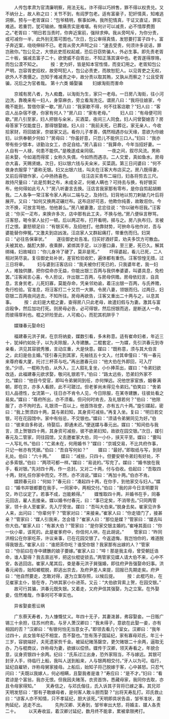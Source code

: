 <!-- { "loadSidebar": true } -->
　　人传包孝肃为官清廉明察，用法无私，诈不得以巧辨售，罪不得以权贵兑。又不纳分上，故人称之曰：关节不到，有阎罗包老。适有富豪子，犯奸情真，知难逃洞察。预与一老胥谋曰：“包爷精明，察事如神。我所犯情真，干证又直证，罪实难逃。若重罚，犹可输纳，惟痛责实是难堪。有何计可以减责，必不惜厚费图之。”老胥曰：“明日若当责时，你奔近案前，强辩求伸。我从旁呵斥，为你分责，或可减你一半，此外别无策可图也。”次日，包公审得真情，发怒要打富子四十。富子奔近案，哓哓伸辩不已。老胥从旁大声呵之曰：“速去受责，何须许多说话，罪岂赦你。”包公见之，大恨此吏揽权起威，恐后日窃势骗人，外必生事。即先责老胥二十板，偏减去富子二十。欲使威不自胥出，不知正落其谋中也。老胥遂得厚赂，而包公漠不知之。
　　按：吏为奸，皆是知本官性情，而变幻用之。老胥知包公严明，岂容胥吏招权，故旁呵犯人，包公必责吏，而故恕犯人。以见胥吏之无权，欲外人不畏慑之。岂知于难减责之中，故分责以取其贿，又孰从而察之？公且受胥骗，况后之为官者哉。
第十六类    婚娶骗
　　妇嫁淘街而害命

　　京城有房八者，为人痴蠢，以淘街为生，家只一老母。一日房八淘街，往小河边洗，靠晚来有一妇人，身穿麻衣，旁立看淘洗讫。谓房八曰：“我将往娘家，今晚不能到，暂借你家一歇。”房八曰：“我家歇不得，何不往客店歇？”妇人曰：“客店人丛杂宿不便，你家有何人？”房八曰：“家有老母。”
　　妇人曰：“有母便可同歇。”房八引至家，妇人把银与籴米，买酒菜，夜间三人同食。妇人问曾娶媳否？房母答家下仅能度日，那得银娶媳。妇人曰：“我前夫死，已葬讫，家无亲人，今收拾家财，将回娘家，奈娘家又远。看你儿子孝善，偶然相遇亦似天缘，意欲为你媳妇，以供奉朝夕何如？”房母曰：“你虽好意，只恐儿不能供三口人。”妇曰：“我亦带有些少银本，谅勤治女工，亦足自给。”房八喜曰：“我算命，今年当招好妻。一人自有一人禄，何患不能供。”是晚遂成亲同宿。
　　一夜之间，叙尽风流。男称前未娶，今如渴而得浆；女称久失偶，今如热而遇凉。二人交爱，真如鱼水。房母亦大喜，天赐贤媳。次日，妇以银六钱与夫籴米，买菜蔬。第三日问婆曰：“何不做身衣服穿？”婆称无银。妇又出银六钱，叫夫在汪客大布店买之。房八既得妻，又前后得银作家，心中扬扬喜色。
　　往汪店买青布二端归，妇各将剪去三尺。故持尺量曰：“此是剪剩之布，未成全疋，何被人瞒也？可持去与换，有好银买布，他何得如此亏人？”房八听妻言去换。汪店言我家那有零布，是你自剪起胡赖我。二人各争一常汪客令家人再以二端与之，及持归。妇背地以剪刀剌破几叶后将展开。又曰：“如何又换两疋碾烂布。这布店好可恶，他欺你纯善，故敢诳你。今次不换，可放言骂他，怕他甚么。”房八被妻激，忿忿往说：“你以破布诳我。”汪客说：“你买一疋布，来换许多次，店中那有此工夫，不换与他。”房八便纵言秽骂，汪客怒，喝令家人扯打一顿。后以两疋布，打开看明，掷与之。房八执布归，言被打之恨。妻怒顿足曰：“有银买布，及招他打。他靠财势，可拚命与他作对，吾与婆能替你伸冤。”又激夫到店凶泼。汪店家人又群起痛打，带重伤而归。妇哭曰：“必往告保辜状。”
　　遂往御史处告准。归买好酒好菜，劝夫多饮方可散血。夫被其劝，酩酊大醉，夜乘醉，紧绑其手足，以沙塞口鼻，至三更，死已久。解其绑绳，妇故喊曰：“你儿身冷了硬了，莫非是死。”
　　吓得婆起，看儿已死，二人相对哭尽哀。复往御史处补状，差官检验收贮，遍体都有重伤。汪客惊惶无措，过三日将审。
　　妇与婆到汪客店曰：“我夫被你打死已的，只我婆年老，我一妇人，难独供膳，把你偿命亦无益，你能出银三百两与我供奉婆婆，叫婆具息，免检罢。”汪客闻言心喜，令人担议，许出银二百两，与房母供赡。房母依妇言，自具息，言身贫老，儿死妇寡，莫能存命，凭亲邻劝谕，着汪出银一百两，与氏养赡，免行检验。官准息，将汪客打二十又罚一大罪。令房八妻，领银而归。过两日，妇窃银二百两夜间逃去，不知所往。房母再欲告，汪客又重出二十两与之，以息其事。
　　按：此妇是大棍之妻，查得房八只此老母，故遣妇假与为妻。激其与富店殴争，然后加功打死。则房母必告，必可得银，然后拐银而逃，是断送人一命，而彼得厚利也。棍之奸险至此，人可痴心，而犯其机阱乎？

　　媒赚春元娶命妇

　　福建春元洪子巽，在京将纳妾，媒数引看，多未称意。适有崔命妇者，年近三十，犹绰约如处子，以为夫除服，入寺建醮。二棍套定，一为媒，先引洪春元到寺亲看，洪见其容貌秀雅，言动庄重，大是快意。媒曰：“既称意，须与其大伯言之，此妇是伯主婚。”径引春元到其家，先袖钱五十文入，付其幸僮曰：“有一春元来尊府看大厦，托讨三杯茶与吃。”再出邀春元曰：“他大伯在外即回，可入厅坐。”少顷，一棍称为伯，从外入，三人叙礼复坐，小仆捧茶出，媒曰：“令弟妇欲改适，此福建春元欲求娶，敬问礼银若干。”伯曰：“路太远些，恐弟妇外家不允。”媒曰：“他目今受官，即叫令弟舅同到任，亦何惮远。况他世家宦族，姻眷满朝，即在京，亦多人看顾，此不可蹉过。但老爹尚未得见令弟妇。”伯笑曰：“舍弟妇人品德性，女流第一，往日亦不肯令人见，今日除服，在某寺建醮，往彼处看之易矣。”媒曰：“尊府所出，亦不须看。但问何时肯去，及礼银若何？”伯曰：“他除服了，亦不拘时去。礼银须一百以上，他首饰妆奁，亦有五六十两。”旋引媒起，密曰：“我上贺须四十两，莫与弟妇知，其身资可减些。”再复入坐。复曰：“明日若交银，可在花园馆中。家中有俗忌，不交银也。”媒曰：“须请令弟舅同见为好。”伯曰：“彼来自多称说，待娶后，即通未迟。”便送媒与春元出。媒曰：“知间伯与我言，须上贺银四十两，其身资可减些，彼不欲弟妇知，故欲在园交银。”次日，媒引春元及二管家，同往园馆，又去邀崔家大伯，同一小仆，挟天平至。媒曰：“要叫一人写礼书。”伯曰：“亡弟未在，何用婚书？”媒曰：“京城交易，不比共府作事，只记一帐亦有凭据。”伯曰：“吾自写何如？”
　　媒曰：“最好。”即取纸与写，到财礼处。伯曰：“六十两。”
　　媒曰：“减些，只四十。但要安顿令弟妇有好处，不必多索银。”伯曰：“两项可都一样。”媒曰：“易说的。”写完了。媒曰：“婚书放在我手，看对银。”先对四十两，作一总封。又对二十两，付与伯收。伯起曰：“吾取四十两，财礼任你家中而交。不然，亦不消说。”媒曰：“再加十两。”伯亦不肯。
　　媒顾春元曰：“何如？”春元曰：“凑起四十两，在你手，到他家交与妇人。”媒曰：“婚书并银都要在我手，一同家中，两相交付。”伯曰：“我的非今日言明要背交，昨已议定了。若事不成，岂能赖得。”
　　媒惟取四十两，并婚书在手，同春元回店，雇人去接亲。媒以婚书付春元，曰：“事已定矣，不消带去。”只同两管家，领十余人至崔家，先入厅旁坐。媒曰：“吾叫大伯来。”脱身去矣。崔家见许多人来，出问曰：“你辈何干？”管家对曰：“来接亲。”崔家人曰：“你走错门了，接甚亲？”管家曰：“媒人引我来，怎会错？”崔家人曰：“那位是媒？”管家曰：“媒去叫你大伯。”崔家人曰：“有甚大伯？”管家曰：“是你家交银主婚的。”崔唾其面曰：“你一伙小辈，该死的。此是崔爹府中，你信何人哄，在此胡说。”
　　管家曰：“昨同洪相公在你家吃茶，许议亲事，已在花园交银了。今返退悔，我岂怕你的，难道脱得我银去。”崔家人曰：“谁把茶你吃？谁受你银？我家那有出嫁的人？”管家曰：“你前曰在寺中建醮的娘子要嫁。”崔家人曰：“啐！那是我主母，曾受朝廷诰命，谁人娶得？我去禀巡爷，把这伙棍徒锁去。”两管家见媒人请大伯不来，心中不安，各逃回店。崔家人尾其后，查是春元洪子巽强婚，即往府尹告强娶命妇事。洪春元闻告，始知被棍脱，即逃出京去，及府尹差人来提，回报已先期走矣。府尹曰：“他自然要走，怎敢对得，遂为立案存照，以候后提。
　　按：此棍巧处，在见崔家主仆，皆在寺，乃哄其家小仆进茶。又云：“大伯欲背索上贺，在园交银。”
　　故可行其骗，洪春元既失银。又着走，又府尹信其强娶，为之立案。在外娶妾，信然难哉，作事何可不审实也。

　　异省娶妾惹讼祸

　　广东蔡天寿者，为人慷慨仗义。年四十无子，其妻泼甚，弗容娶妾。一日贩广锡三十余担，往苏州府卖。与牙人萧汉卿曰：“我未得子，意欲在此娶一妾，亦有相因的否？”汉卿曰：“有银何怕无当意女子。”即领去看几个室女。汉卿曰：“我年过四十，此女皆年纪不相宜，吾不娶也。”忽有荡子国延纪，家有寡母邓氏，年三十三岁，容貌端好，夫死遗家赀千金。被延纪赌荡罄空，更欠赌银二十余两，逼取无办，乃与棍商议，诈称母为妻，欲嫁以偿债。媒传于汉卿，领天寿看之，年貌合意，议身资银四十余两。纪曰：“氏系过江出身，恐外家阻当，不与嫁远。其银可封牙人手，待临行上船，我叫人送到船来，人与银两相交付。”牙人以为可。临行，延纪自雇轿，诈称母舅家接母。上船后，始知子将己脱嫁于客，心中甚怒。只忍气问曰：“夫既以我嫁人，何必相瞒，且娶我者是谁？”寿应曰：“是不才。”妇曰：“看君谅是个富翁，我亦无恨。但我因夫赌荡，衣资首饰，悉藏母家，我同你去取，亦且令母家得知。”
　　天寿信之，与邓氏偕往，氏入诉其子背将已嫁之事。其兄邓天明发怒曰：“那有子敢嫁母者，是何客人敢斗胆而娶？”出将天寿乱打。邓氏救止曰：“谅客人亦不知情，只不孝延纪，胆大该死。”天明即具状告县，邹爷准状，差拘延纪，逃走不出。
　　先拘汉卿、天寿到，邹爷审出大怒，将婚主、媒人各责二十。
　　以天寿收监，着汉卿讨延纪，数月终不能拿，累被拿限拷打。
